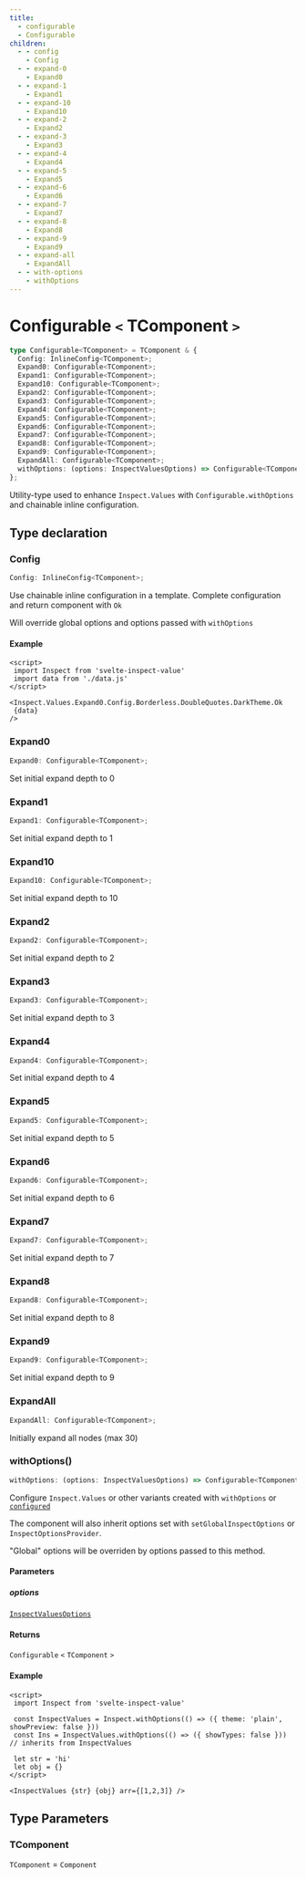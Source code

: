 ```yaml
---
title:
  - configurable
  - Configurable
children:
  - - config
    - Config
  - - expand-0
    - Expand0
  - - expand-1
    - Expand1
  - - expand-10
    - Expand10
  - - expand-2
    - Expand2
  - - expand-3
    - Expand3
  - - expand-4
    - Expand4
  - - expand-5
    - Expand5
  - - expand-6
    - Expand6
  - - expand-7
    - Expand7
  - - expand-8
    - Expand8
  - - expand-9
    - Expand9
  - - expand-all
    - ExpandAll
  - - with-options
    - withOptions
---
```


# Configurable `<` TComponent `>` 

```ts
type Configurable<TComponent> = TComponent & {
  Config: InlineConfig<TComponent>;
  Expand0: Configurable<TComponent>;
  Expand1: Configurable<TComponent>;
  Expand10: Configurable<TComponent>;
  Expand2: Configurable<TComponent>;
  Expand3: Configurable<TComponent>;
  Expand4: Configurable<TComponent>;
  Expand5: Configurable<TComponent>;
  Expand6: Configurable<TComponent>;
  Expand7: Configurable<TComponent>;
  Expand8: Configurable<TComponent>;
  Expand9: Configurable<TComponent>;
  ExpandAll: Configurable<TComponent>;
  withOptions: (options: InspectValuesOptions) => Configurable<TComponent>;
};
```

Utility-type used to enhance `Inspect.Values` with `Configurable.withOptions` and chainable inline configuration.

## Type declaration

### Config

```ts
Config: InlineConfig<TComponent>;
```

Use chainable inline configuration in a template.
Complete configuration and return component with `Ok`

Will override global options and options passed with `withOptions`

#### Example

```svelte
<script>
 import Inspect from 'svelte-inspect-value'
 import data from './data.js'
</script>

<Inspect.Values.Expand0.Config.Borderless.DoubleQuotes.DarkTheme.Ok
 {data}
/>
```

### Expand0

```ts
Expand0: Configurable<TComponent>;
```

Set initial expand depth to 0

### Expand1

```ts
Expand1: Configurable<TComponent>;
```

Set initial expand depth to 1

### Expand10

```ts
Expand10: Configurable<TComponent>;
```

Set initial expand depth to 10

### Expand2

```ts
Expand2: Configurable<TComponent>;
```

Set initial expand depth to 2

### Expand3

```ts
Expand3: Configurable<TComponent>;
```

Set initial expand depth to 3

### Expand4

```ts
Expand4: Configurable<TComponent>;
```

Set initial expand depth to 4

### Expand5

```ts
Expand5: Configurable<TComponent>;
```

Set initial expand depth to 5

### Expand6

```ts
Expand6: Configurable<TComponent>;
```

Set initial expand depth to 6

### Expand7

```ts
Expand7: Configurable<TComponent>;
```

Set initial expand depth to 7

### Expand8

```ts
Expand8: Configurable<TComponent>;
```

Set initial expand depth to 8

### Expand9

```ts
Expand9: Configurable<TComponent>;
```

Set initial expand depth to 9

### ExpandAll

```ts
ExpandAll: Configurable<TComponent>;
```

Initially expand all nodes (max 30)

### withOptions()

```ts
withOptions: (options: InspectValuesOptions) => Configurable<TComponent>;
```

Configure `Inspect.Values` or other variants created with `withOptions` or [`configured`](../functions/configured)

The component will also inherit options set with `setGlobalInspectOptions` or `InspectOptionsProvider`.

"Global" options will be overriden by options passed to this method.

#### Parameters

##### options

[`InspectValuesOptions`](InspectValuesOptions)

#### Returns

`Configurable` `<` `TComponent` `>` 

#### Example

```svelte
<script>
 import Inspect from 'svelte-inspect-value'

 const InspectValues = Inspect.withOptions(() => ({ theme: 'plain', showPreview: false }))
 const Ins = InspectValues.withOptions(() => ({ showTypes: false })) // inherits from InspectValues

 let str = 'hi'
 let obj = {}
</script>

<InspectValues {str} {obj} arr={[1,2,3]} />
```

## Type Parameters

### TComponent

`TComponent` = `Component`
